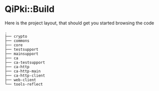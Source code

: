 # QiPki::Build

Here is the project layout, that should get you started browsing the code

    .
    ├── crypto
    ├── commons
    ├── core
    ├── testsupport
    ├── mainsupport
    ├── ca
    ├── ca-testsupport
    ├── ca-http
    ├── ca-http-main
    ├── ca-http-client
    ├── web-client
    └── tools-reflect


